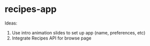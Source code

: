 # recipes-app

Ideas:

1. Use intro animation slides to set up app (name, preferences, etc)
2. Integrate Recipes API for browse page

